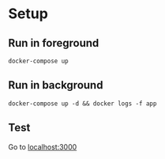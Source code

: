 # Setup

## Run in foreground
```
docker-compose up
```

## Run in background
```
docker-compose up -d && docker logs -f app
```

## Test
Go to [localhost:3000](localhost:3000)
